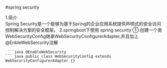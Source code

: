 #spring security  

  1.简介  
    Spring Security是一个能够为基于Spring的企业应用系统提供声明式的安全访问控制解决方案的安全框架。
  2.springboot下使用 spring security
    ①.创建一个类  WebSecurityConfig继承WebSecurityConfigurerAdapter,并且加上@EnbleWebSercurity注解  
    

     ```java @EnableWebSecurity
    ``` java public class WebSecurityConfig extends WebSecurityConfigurerAdapter {}   

  
  
  
